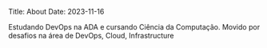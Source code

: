 Title: About
Date: 2023-11-16

Estudando DevOps na ADA e cursando Ciência da Computação. Movido por desafios na área de DevOps, Cloud, Infrastructure
